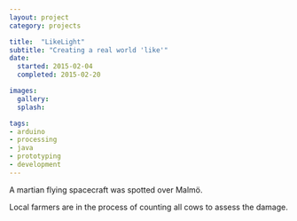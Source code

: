 ```yaml
---
layout: project
category: projects

title:  "LikeLight"
subtitle: "Creating a real world 'like'"
date:
  started: 2015-02-04
  completed: 2015-02-20

images:
  gallery:
  splash:

tags:
- arduino
- processing
- java
- prototyping
- development
---
```


A martian flying spacecraft was spotted over Malmö.

Local farmers are in the process of counting all cows to assess the damage.
